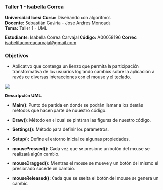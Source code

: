 ### Taller 1 - Isabella Correa
**Universidad Icesi** 
**Curso:** Diseñando con algoritmos  
**Docente:** Sebastián Gaviria - Jose Andres Moncada  
**Tema:** Taller 1 - UML 

  
**Estudiante:** Isabella Correa Carvajal
**Código:** A00058196
**Correo:** isabelitacorreacarvajal@gmail.com

### Objetivos
* Aplicativo que contenga un lienzo que permita la participación transformativa de los usuarios logrando cambios sobre la aplicación a ravés de diversas interacciones con el mouse y el teclado.  

![][1]  

[1]:UML.jpg

**Descripción UML:**

* **Main():** Punto de partida en donde se podrán llamar a los demás métodos que hacen parte de nuuestro código.

* **Draw():** Método en el cual se pintáran las figuras de nuestro código.

* **Settings():** Método para definir los parametros. 

* **Setup():** Define el entorno inicial de algunas propiedades.

* **mousePressed():** Cada vez que se presione un botón del mouse se realizará algún cambio.

* **mouseDragged():** Mientras el mouse se mueve y un botón del mismo el presionado sucede un cambio.

* **mouseReleased():** Cada que se suelta el botón del mouse se genera un cambio.
